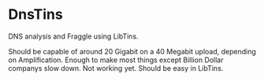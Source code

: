 # DnsTins
DNS analysis and Fraggle using LibTins.

Should be capable of around 20 Gigabit on a 40 Megabit upload, depending on Amplification. Enough to make most things except Billion Dollar companys slow down. Not working yet. Should be easy in LibTins.
